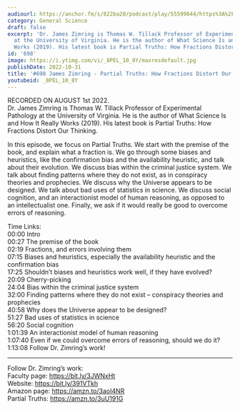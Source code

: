 ```yaml
---
audiourl: https://anchor.fm/s/822ba20/podcast/play/55599644/https%3A%2F%2Fd3ctxlq1ktw2nl.cloudfront.net%2Fstaging%2F2022-7-1%2F24709f6a-8da7-4714-6af3-b4525d65f8c7.m4a
category: General Science
draft: false
excerpt: 'Dr. James Zimring is Thomas W. Tillack Professor of Experimental Pathology
  at the University of Virginia. He is the author of What Science Is and How It Really
  Works (2019). His latest book is Partial Truths: How Fractions Distort Our Thinking.'
id: '698'
image: https://i.ytimg.com/vi/_8PEL_10_8Y/maxresdefault.jpg
publishDate: 2022-10-31
title: '#698 James Zimring - Partial Truths: How Fractions Distort Our Thinking'
youtubeid: _8PEL_10_8Y
---
```

<div class="timelinks">

RECORDED ON AUGUST 1st 2022.  
Dr. James Zimring is Thomas W. Tillack Professor of Experimental Pathology at the University of Virginia. He is the author of What Science Is and How It Really Works (2019). His latest book is Partial Truths: How Fractions Distort Our Thinking.

In this episode, we focus on Partial Truths. We start with the premise of the book, and explain what a fraction is. We go through some biases and heuristics, like the confirmation bias and the availability heuristic, and talk about their evolution. We discuss bias within the criminal justice system. We talk about finding patterns where they do not exist, as in conspiracy theories and prophecies. We discuss why the Universe appears to be designed. We talk about bad uses of statistics in science. We discuss social cognition, and an interactionist model of human reasoning, as opposed to an intellectualist one. Finally, we ask if it would really be good to overcome errors of reasoning.

Time Links:  
<time>00:00</time> Intro  
<time>00:27</time> The premise of the book  
<time>02:19</time> Fractions, and errors involving them  
<time>07:15</time> Biases and heuristics, especially the availability heuristic and the confirmation bias  
<time>17:25</time> Shouldn’t biases and heuristics work well, if they have evolved?  
<time>20:09</time> Cherry-picking  
<time>24:04</time> Bias within the criminal justice system  
<time>32:00</time> Finding patterns where they do not exist – conspiracy theories and prophecies  
<time>40:58</time> Why does the Universe appear to be designed?  
<time>51:27</time> Bad uses of statistics in science  
<time>56:20</time> Social cognition  
<time>1:01:39</time> An interactionist model of human reasoning  
<time>1:07:40</time> Even if we could overcome errors of reasoning, should we do it?  
<time>1:13:08</time> Follow Dr. Zimring’s work!

---

Follow Dr. Zimring’s work:  
Faculty page: https://bit.ly/3JWNxHt  
Website: https://bit.ly/391VTkh  
Amazon page: https://amzn.to/3aoI4NR  
Partial Truths: https://amzn.to/3uU191G
</div>

